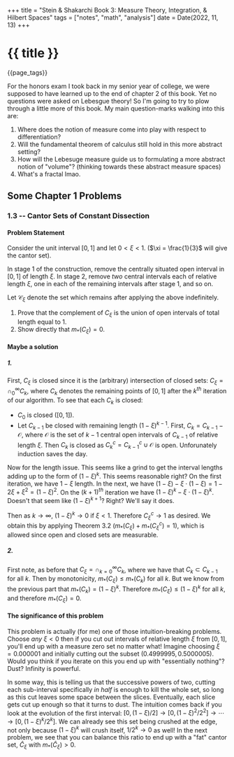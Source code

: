 +++
title = "Stein & Shakarchi Book 3: Measure Theory, Integration, &
Hilbert Spaces"
tags = ["notes", "math", "analysis"]
date = Date(2022, 11, 13)
+++

# {{ title }}

{{page_tags}}


For the honors exam I took back in my senior year of college, we were
supposed to have learned up to the end of chapter 2 of this book. Yet no
questions were asked on Lebesgue theory! So I'm going to try to plow
through a little more of this book. My main question-marks walking into
this are:

1.  Where does the notion of measure come into play with respect to
    differentiation?
2.  Will the fundamental theorem of calculus still hold in this more
    abstract setting?
3.  How will the Lebesuge measure guide us to formulating a more
    abstract notion of "volume"? (thinking towards these abstract
    measure spaces)
4.  What's a fractal lmao.


Some Chapter 1 Problems 
-----------------------





### 1.3 -- Cantor Sets of Constant Dissection 





#### Problem Statement 


Consider the unit interval $[0,1]$ and let $0 < \xi < 1$.
($\xi = \frac{1}{3}$ will give the cantor set).

In stage 1 of the construction, remove the centrally situated open
interval in $[0,1]$ of length $\xi$. In stage 2, remove *two*
central intervals each of relative length $\xi$, one in each of the
remaining intervals after stage 1, and so on.

Let $\mathcal{C}_{\xi}$ denote the set which remains after
applying the above indefinitely.

1. Prove that the complement of $C_{\xi}$ is the union of open
    intervals of total length equal to 1.
2. Show directly that $m_{*}(C_{\xi}) = 0$.




#### Maybe a solution 

##### 1. 
First, $C_{\xi}$ is closed since it is the (arbitrary)
intersection of closed sets: $C_{\xi} =
\cap_{0}^{\infty}C_{k}$, where $C_{k}$ denotes the remaining
points of $[0,1]$ after the $k^{th}$ iteration of our
algorithm. To see that each $C_{k}$ is closed:

-   $C_{0}$ is closed ($[0,1]$).
-   Let $C_{k-1}$ be closed with remaining length $(1 -
    \xi)^{k-1}$. First, $C_{k} = C_{k-1} - \mathcal{O}$,
    where $\mathcal{O}$ is the set of $k-1$ central open
    intervals of $C_{k-1}$ of relative length $\xi$. Then
    $C_{k}$ is closed as $C_{k}^{c} = C_{k-1}^{c} \cup
    \mathcal{O}$ is open. Unforunately induction saves the day.

Now for the length issue. This seems like a grind to get the interval
lengths adding up to the form of $(1-\xi)^{k}$. This seems
reasonable right? On the first iteration, we have $1-\xi$ length.
In the next, we have $(1-\xi) - \xi\cdot(1 - \xi) = 1 - 2\xi +
\xi^{2} = (1-\xi)^{2}$. On the $(k+1)^{th}$ iteration we have
$(1-\xi)^{k} - \xi\cdot(1 - \xi)^{k}$. Doesn't that seem like
$(1 - \xi)^{k+1}$? Right? We'll say it does.

Then as $k \to \infty$, $(1 - \xi)^{k} \to 0$ if $\xi <
1$. Therefore $_{}C_{\xi}^{c} \rightarrow 1$ as desired. We
obtain this by applying Theorem 3.2 ($m_{*}(C_{\xi}) +
m_{*}(C_{\xi}^{c}) = 1$), which is allowed since open and closed
sets are measurable.




##### 2. 


First note, as before that $C_{\xi} = \cap_{k=0}^{\infty}C_{k}$, where
we have that $C_{k} \subset C_{k-1}$ for all $k$. Then by monotonicity,
$m_{*}(C_{\xi}) \leq m_{*}(C_{k})$ for all $k$. But we know from the
previous part that $m_{*}(C_{k}) = (1 - \xi)^{k}$. Therefore
$m_{*}(C_{\xi}) \leq (1-\xi)^{k}$ for all $k,$ and therefore
$m_{*}(C_{\xi}) = 0$.





#### The significance of this problem 


This problem is actually (for me) one of those
intuition-breaking problems. Choose *any* $\xi < 0$ then if you
cut out intervals of relative length $\xi$ from $[0,1]$,
you'll end up with a measure zero set no matter what! Imagine choosing
$\xi = 0.000001$ and initially cutting out the subset
$(0.4999995, 0.5000005)$. Would you think if you iterate on this you
end up with "essentially nothing"? Dust? Infinity is powerful.

In some way, this is telling us that the successive powers of two,
cutting each sub-interval specifically *in half* is enough to kill the
whole set, so long as this cut leaves some space between the slices.
Eventually, each slice gets cut up enough so that it turns to dust. The
intuition comes back if you look at the evolution of the first interval:
$[0, (1-\xi)/2] \to [0, (1-\xi)^{2}/2^{2}] \to \cdots \to
[0, (1-\xi)^{k}/2^{k}]$. We can already see this set being
crushed at the edge, not only because $(1-\xi)^{k}$ will crush
itself, $1/2^{k} \to 0$ as well! In the next problem, we see that
you can balance this ratio to end up with a "fat" cantor set,
$\hat{C}_{\xi}$ with $m_*(\hat{C}_{\xi}) > 0$.
